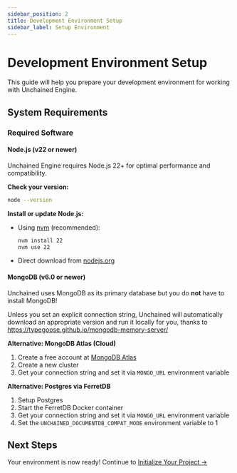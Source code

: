 ```yaml
---
sidebar_position: 2
title: Development Environment Setup
sidebar_label: Setup Environment
---
```


# Development Environment Setup

This guide will help you prepare your development environment for working with Unchained Engine.

## System Requirements

### Required Software

#### Node.js (v22 or newer)
Unchained Engine requires Node.js 22+ for optimal performance and compatibility.

**Check your version:**
```bash
node --version
```

**Install or update Node.js:**
- Using [nvm](https://github.com/nvm-sh/nvm) (recommended):
  ```bash
  nvm install 22
  nvm use 22
  ```
- Direct download from [nodejs.org](https://nodejs.org/)

#### MongoDB (v6.0 or newer)
Unchained uses MongoDB as its primary database but you do **not** have to install MongoDB!

Unless you set an explicit connection string, Unchained will automatically download an appropriate version and run it locally for you, thanks to https://typegoose.github.io/mongodb-memory-server/

**Alternative: MongoDB Atlas (Cloud)**
1. Create a free account at [MongoDB Atlas](https://www.mongodb.com/cloud/atlas)
2. Create a new cluster
3. Get your connection string and set it via `MONGO_URL` environment variable

**Alternative: Postgres via FerretDB**
1. Setup Postgres
2. Start the FerretDB Docker container
3. Get your connection string and set it via `MONGO_URL` environment variable
4. Set the `UNCHAINED_DOCUMENTDB_COMPAT_MODE` environment variable to 1

## Next Steps

Your environment is now ready! Continue to [Initialize Your Project →](./initialize-project)